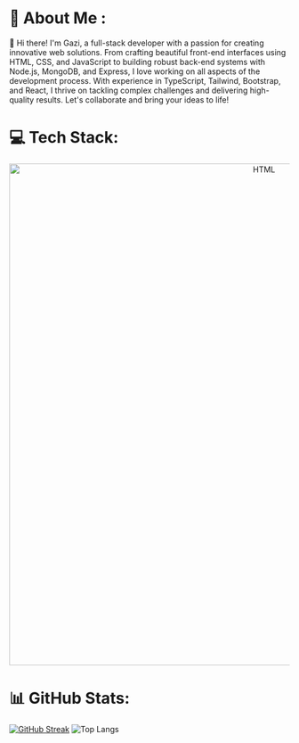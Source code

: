 # 💫 About Me :
 👋 Hi there! I'm Gazi, a full-stack developer with a passion for creating innovative web solutions. From crafting beautiful front-end interfaces using HTML, CSS, and JavaScript to building robust back-end systems with Node.js, MongoDB, and Express, I love working on all aspects of the development process. With experience in TypeScript, Tailwind, Bootstrap, and React, I thrive on tackling complex challenges and delivering high-quality results. Let's collaborate and bring your ideas to life!

# 💻 Tech Stack:
<p align="center">
    <img width="900" src="https://skillicons.dev/icons?i=html,css,bootstrap,tailwind,js,ts,react,nextjs,nodejs,express,mongodb,firebase" alt="HTML"/> 
</p>

# 📊 GitHub Stats:
[![GitHub Streak](https://streak-stats.demolab.com?user=Gazi2050&theme=dark&hide_border=true&border_radius=10)](https://github.com/Gazi2050)
![Top Langs](https://github-readme-stats.vercel.app/api/top-langs/?username=Gazi2050&theme=dark&hide_border=true&border_radius=10&layout=compact)

